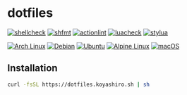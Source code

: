# dotfiles

[![shellcheck](https://github.com/koyashiro/dotfiles/actions/workflows/shellcheck.yml/badge.svg)](https://github.com/koyashiro/dotfiles/actions/workflows/shellcheck.yml)
[![shfmt](https://github.com/koyashiro/dotfiles/actions/workflows/shfmt.yml/badge.svg)](https://github.com/koyashiro/dotfiles/actions/workflows/shfmt.yml)
[![actionlint](https://github.com/koyashiro/dotfiles/actions/workflows/actionlint.yml/badge.svg)](https://github.com/koyashiro/dotfiles/actions/workflows/actionlint.yml)
[![luacheck](https://github.com/koyashiro/dotfiles/actions/workflows/luacheck.yml/badge.svg)](https://github.com/koyashiro/dotfiles/actions/workflows/luacheck.yml)
[![stylua](https://github.com/koyashiro/dotfiles/actions/workflows/stylua.yml/badge.svg)](https://github.com/koyashiro/dotfiles/actions/workflows/stylua.yml)

[![Arch Linux](https://github.com/koyashiro/dotfiles/actions/workflows/archlinux.yml/badge.svg)](https://github.com/koyashiro/dotfiles/actions/workflows/archlinux.yml)
[![Debian](https://github.com/koyashiro/dotfiles/actions/workflows/debian.yml/badge.svg)](https://github.com/koyashiro/dotfiles/actions/workflows/debian.yml)
[![Ubuntu](https://github.com/koyashiro/dotfiles/actions/workflows/ubuntu.yml/badge.svg)](https://github.com/koyashiro/dotfiles/actions/workflows/ubuntu.yml)
[![Alpine Linux](https://github.com/koyashiro/dotfiles/actions/workflows/alpine.yml/badge.svg)](https://github.com/koyashiro/dotfiles/actions/workflows/alpine.yml)
[![macOS](https://github.com/koyashiro/dotfiles/actions/workflows/macos.yml/badge.svg)](https://github.com/koyashiro/dotfiles/actions/workflows/macos.yml)

## Installation

```sh
curl -fsSL https://dotfiles.koyashiro.sh | sh
```
